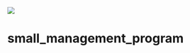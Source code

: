 ![](https://travis-ci.org/micheleantonazzi/small_management_program.svg?branch=master)
# small_management_program

